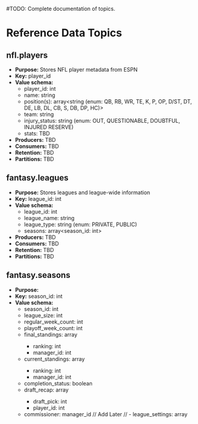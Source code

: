 
#TODO: Complete documentation of topics.

# Reference Data Topics

## nfl.players
- **Purpose:** Stores NFL player metadata from ESPN
- **Key:** player_id
- **Value schema:**
    - player_id: int
    - name: string
    - position(s): array<string (enum: QB, RB, WR, TE, K, P, OP, D/ST, DT, DE, LB, DL, CB, S, DB, DP, HC)> 
    - team: string
    - injury_status: string (enum: OUT, QUESTIONABLE, DOUBTFUL, INJURED RESERVE)
    - stats: TBD
- **Producers:** TBD
- **Consumers:** TBD
- **Retention:** TBD
- **Partitions:** TBD

## fantasy.leagues
- **Purpose:** Stores leagues and league-wide information
- **Key:** league_id: int
- **Value schema:**
    - league_id: int
    - league_name: string
    - league_type: string (enum: PRIVATE, PUBLIC)
    - seasons: array<season_id: int>
- **Producers:** TBD
- **Consumers:** TBD
- **Retention:** TBD
- **Partitions:** TBD

## fantasy.seasons
- **Purpose:**
- **Key:** season_id: int
- **Value schema:** 
    - season_id: int
    - league_size: int
    - regular_week_count: int
    - playoff_week_count: int
    - final_standings: array<object>
        - ranking: int
        - manager_id: int
    - current_standings: array<object>
        - ranking: int
        - manager_id: int
    - completion_status: boolean
    - draft_recap: array<object>
        - draft_pick: int
        - player_id: int
    - commissioner: manager_id
 // Add Later
 //   - league_settings: array<object>
 //       - TBD
 //   - scoring_settings: array<object>
 //       - TBD
 //   - draft_settings: array<object>
 //       - TBD
 //   - roster_settings: array<object>
 //       - TBD
- **Producers:** TBD
- **Consumers:** TBD
- **Retention:** TBD
- **Partitions:** TBD

#TODO: complete fantasy.managers schema

## fantasy.managers
- **Purpose:** Stores NFL player metadata from ESPN
- **Key:** player_id
- **Value schema:**
    - TBD
- **Producers:** TBD
- **Consumers:** TBD
- **Retention:** TBD
- **Partitions:** TBD

## fantasy.rosters
- **Purpose:** Current roster snapshot for each team, maintained from fantasy.roster-events.
- **Key:** team_id:season
- **Value schema:**
    - team_id: int
    - season: int
    - week: int
    - roster: array<player_id: int>
    - timestamp: string
- **Producers:** TBD
- **Consumers:** TBD
- **Retention:** TBD
- **Partitions:** TBD

## fantasy.drafts
- **Purpose:** Basic draft information for each season.
- **Key:** league_id:season_id
- **Value schema:**
    - league_id: int
    - season_id: int
    - draft_date: string
    - seconds_per_pick: int
    - draft_pick_trading: boolean
- **Producers:** TBD
- **Consumers:** TBD
- **Retention:** TBD
- **Partitions:** TBD


# Event Data Topics

#TODO: complete fantasy.scores-weekly schema
## fantasy.scores-weekly
- **Purpose:** Team weekly fantasy scores
- **Key:** team_id:season
- **Value schema:**
    - team_id, week, season, score, opponent_id, result
- **Producers:** TBD
- **Consumers:** TBD
- **Retention:** TBD
- **Partitions:** TBD

## fantasy.standings-weekly


## fantasy.roster-events
- **Purpose:** Events where any team's roster changes (draft, add, drop, trade)
- **Key:** team_id:season
- **Value schema:**
    - team_id: int
    - season: int
    - week: int
    - player_id: int
    - event_type: string (enum: ADD, DROP, TRADE-RECEIVE, TRADE-SEND, DRAFT)
    - timestamp: string
- **Producers:** TBD
- **Consumers:** TBD
- **Retention:** TBD
- **Partitions:** TBD